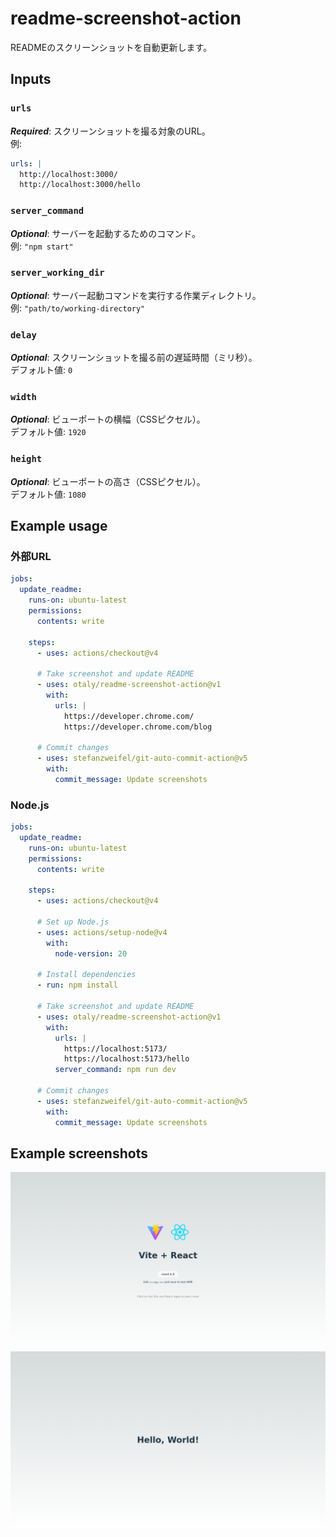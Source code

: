 # readme-screenshot-action

READMEのスクリーンショットを自動更新します。

## Inputs

### `urls`
***Required***: スクリーンショットを撮る対象のURL。  
例:
```yaml
urls: |
  http://localhost:3000/
  http://localhost:3000/hello
```

### `server_command`
***Optional***: サーバーを起動するためのコマンド。  
例: `"npm start"`

### `server_working_dir`
***Optional***: サーバー起動コマンドを実行する作業ディレクトリ。  
例: `"path/to/working-directory"`

### `delay`
***Optional***: スクリーンショットを撮る前の遅延時間（ミリ秒）。  
デフォルト値: `0`

### `width`
***Optional***: ビューポートの横幅（CSSピクセル）。  
デフォルト値: `1920`

### `height`
***Optional***: ビューポートの高さ（CSSピクセル）。  
デフォルト値: `1080`

## Example usage

### 外部URL
```yaml
jobs:
  update_readme:
    runs-on: ubuntu-latest
    permissions:
      contents: write

    steps:
      - uses: actions/checkout@v4

      # Take screenshot and update README
      - uses: otaly/readme-screenshot-action@v1
        with:
          urls: |
            https://developer.chrome.com/
            https://developer.chrome.com/blog

      # Commit changes
      - uses: stefanzweifel/git-auto-commit-action@v5
        with:
          commit_message: Update screenshots
```

### Node.js
```yaml
jobs:
  update_readme:
    runs-on: ubuntu-latest
    permissions:
      contents: write

    steps:
      - uses: actions/checkout@v4

      # Set up Node.js
      - uses: actions/setup-node@v4
        with:
          node-version: 20

      # Install dependencies
      - run: npm install

      # Take screenshot and update README
      - uses: otaly/readme-screenshot-action@v1
        with:
          urls: |
            https://localhost:5173/
            https://localhost:5173/hello
          server_command: npm run dev

      # Commit changes
      - uses: stefanzweifel/git-auto-commit-action@v5
        with:
          commit_message: Update screenshots
```

## Example screenshots
<!-- :README-SCREENSHOT-BEGIN: -->
![http://localhost:5173/](__screenshots__/e5837c4.png)
![http://localhost:5173/hello](__screenshots__/hello_e5837c4.png)
<!-- :README-SCREENSHOT-END: -->